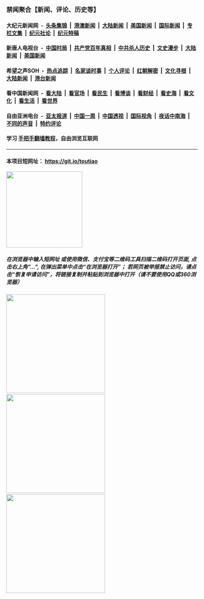 ### 禁闻聚合【新闻、评论、历史等】

#### 大纪元新闻网 &nbsp;-&nbsp; [头条集锦](indexes/E头条集锦.md?t=03171902) &nbsp;|&nbsp; [港澳新闻](indexes/E港澳新闻.md?t=03171902)  &nbsp;|&nbsp; [大陆新闻](indexes/E大陆新闻.md?t=03171902) &nbsp;|&nbsp; [美国新闻](indexes/E美国新闻.md?t=03171902) &nbsp;|&nbsp; [国际新闻](indexes/E国际新闻.md?t=03171902) &nbsp;|&nbsp; [专栏文集](indexes/E专栏文集.md?t=03171902) &nbsp;|&nbsp; [纪元社论](indexes/E纪元社论.md?t=03171902) &nbsp;|&nbsp; [纪元特稿](indexes/E纪元特稿.md?t=03171902) 

#### 新唐人电视台 &nbsp;-&nbsp; [中国时局](indexes/N中国时局.md?t=03171902) &nbsp;|&nbsp; [共产党百年真相](indexes/N共产党百年真相.md?t=03171902) &nbsp;|&nbsp; [中共杀人历史](indexes/N中共杀人历史.md?t=03171902) &nbsp;|&nbsp; [文史漫步](indexes/N文史漫步.md?t=03171902) &nbsp;|&nbsp; [大陆新闻](indexes/N大陆新闻.md?t=03171902) &nbsp;|&nbsp; [美国新闻](indexes/N美国新闻.md?t=03171902)

#### 希望之声SOH &nbsp;-&nbsp; [热点追踪](indexes/H热点追踪.md?t=03171902) &nbsp;|&nbsp; [名家谈时事](indexes/H名家谈时事.md?t=03171902) &nbsp;|&nbsp; [个人评论](indexes/H个人评论.md?t=03171902)  &nbsp;|&nbsp; [红朝解密](indexes/H红朝解密.md?t=03171902) &nbsp;|&nbsp; [文化寻根](indexes/H文化寻根.md?t=03171902) &nbsp;|&nbsp; [大陆新闻](indexes/H大陆新闻.md?t=03171902) &nbsp;|&nbsp; [港台新闻](indexes/H港台新闻.md?t=03171902)

#### 看中国新闻网 &nbsp;-&nbsp; [看大陆](indexes/S看大陆.md?t=03171902) &nbsp;|&nbsp; [看官场](indexes/S看官场.md?t=03171902) &nbsp;|&nbsp; [看民生](indexes/S看民生.md?t=03171902)  &nbsp;|&nbsp; [看博谈](indexes/S看博谈.md?t=03171902) &nbsp;|&nbsp; [看财经](indexes/S看财经.md?t=03171902) &nbsp;|&nbsp; [看史海](indexes/S看史海.md?t=03171902) &nbsp;|&nbsp; [看文化](indexes/S看文化.md?t=03171902) &nbsp;|&nbsp; [看生活](indexes/S看生活.md?t=03171902) &nbsp;|&nbsp; [看世界](indexes/S看世界.md?t=03171902)

#### 自由亚洲电台 &nbsp;-&nbsp; [亚太报道](indexes/R亚太报道.md?t=03171902) &nbsp;|&nbsp; [中国一周](indexes/R中国一周.md?t=03171902) &nbsp;|&nbsp; [中国透视](indexes/R中国透视.md?t=03171902)  &nbsp;|&nbsp; [国际视角](indexes/R国际视角.md?t=03171902) &nbsp;|&nbsp; [夜话中南海](indexes/R夜话中南海.md?t=03171902) &nbsp;|&nbsp; [不同的声音](indexes/R不同的声音.md?t=03171902) &nbsp;|&nbsp; [特约评论](indexes/R特约评论.md?t=03171902)

#### 学习 [手把手翻墙教程](https://github.com/gfw-breaker/guides/wiki)，自由浏览互联网

----

#### 本项目短网址： https://git.io/toutiao
<img src="https://raw.githubusercontent.com/gfw-breaker/banned-news/master/scripts/img/qr.png" width="200px"/>  

##### 在浏览器中输入短网址 或使用微信、支付宝等二维码工具扫描二维码打开页面, 点击右上角"...", 在弹出菜单中点击“在浏览器打开”； 若网页被举报禁止访问，请点击“恢复申请访问”，将链接复制并粘贴到浏览器中打开（请不要使用QQ或360浏览器）

<img src="https://raw.githubusercontent.com/gfw-breaker/banned-news/master/scripts/img/1.png" width="260px"/> &nbsp; <img src="https://raw.githubusercontent.com/gfw-breaker/banned-news/master/scripts/img/2.png" width="260px"/> &nbsp; <img src="https://raw.githubusercontent.com/gfw-breaker/banned-news/master/scripts/img/3.png" width="260px"/>
